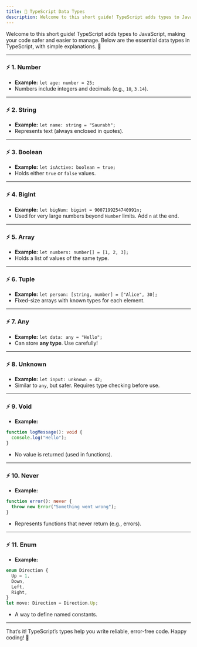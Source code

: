 ```yaml
---
title: 📘 TypeScript Data Types
description: Welcome to this short guide! TypeScript adds types to JavaScript, making your code safer and easier to manage. Below are the essential data types in TypeScript, with simple explanations. 🚀
---
```



Welcome to this short guide! TypeScript adds types to JavaScript, making your code safer and easier to manage. Below are the essential data types in TypeScript, with simple explanations. 🚀

---

### ⚡️ 1. **Number**

- **Example:** `let age: number = 25;`
- Numbers include integers and decimals (e.g., `10`, `3.14`).

---

### ⚡️ 2. **String**

- **Example:** `let name: string = "Saurabh";`
- Represents text (always enclosed in quotes).

---

### ⚡️ 3. **Boolean**

- **Example:** `let isActive: boolean = true;`
- Holds either `true` or `false` values.

---

### ⚡️ 4. **BigInt**

- **Example:** `let bigNum: bigint = 9007199254740991n;`
- Used for very large numbers beyond `Number` limits. Add `n` at the end.

---

### ⚡️ 5. **Array**

- **Example:** `let numbers: number[] = [1, 2, 3];`
- Holds a list of values of the same type.

---

### ⚡️ 6. **Tuple**

- **Example:** `let person: [string, number] = ["Alice", 30];`
- Fixed-size arrays with known types for each element.

---

### ⚡️ 7. **Any**

- **Example:** `let data: any = "Hello";`
- Can store **any type**. Use carefully!

---

### ⚡️ 8. **Unknown**

- **Example:** `let input: unknown = 42;`
- Similar to `any`, but safer. Requires type checking before use.

---

### ⚡️ 9. **Void**

- **Example:**

```ts
function logMessage(): void {
  console.log("Hello");
}
```

- No value is returned (used in functions).

---

### ⚡️ 10. **Never**

- **Example:**

```ts
function error(): never {
  throw new Error("Something went wrong");
}
```

- Represents functions that never return (e.g., errors).

---

### ⚡️ 11. **Enum**

- **Example:**

```ts
enum Direction {
  Up = 1,
  Down,
  Left,
  Right,
}
let move: Direction = Direction.Up;
```

- A way to define named constants.

---

That’s it! TypeScript’s types help you write reliable, error-free code. Happy coding! 🎉
